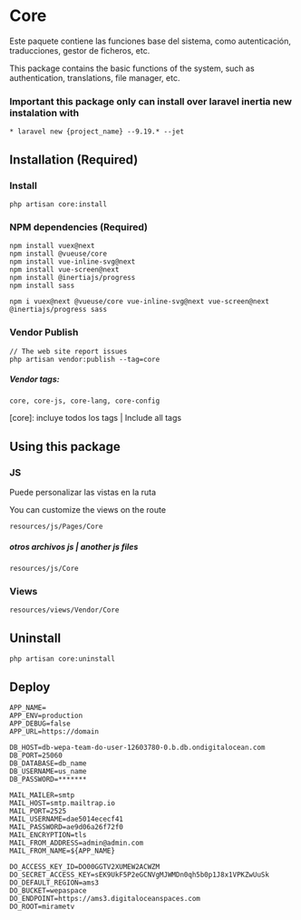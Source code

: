 # Core

Este paquete contiene las funciones base del sistema, como autenticación, traducciones, gestor de ficheros, etc.

This package contains the basic functions of the system, such as authentication, translations, file manager, etc.


### Important this package only can install over laravel inertia new instalation with

```* laravel new {project_name} --9.19.* --jet```

## Installation (Required)

### Install
```
php artisan core:install
```

### NPM dependencies (Required)

```
npm install vuex@next
npm install @vueuse/core
npm install vue-inline-svg@next
npm install vue-screen@next
npm install @inertiajs/progress
npm install sass

npm i vuex@next @vueuse/core vue-inline-svg@next vue-screen@next @inertiajs/progress sass
```

### Vendor Publish
```
// The web site report issues 
php artisan vendor:publish --tag=core
```

##### Vendor tags:

`core, core-js, core-lang, core-config`

[core]: incluye todos los tags | Include all tags

## Using this package

### JS

Puede personalizar las vistas en la ruta

You can customize the views on the route

`resources/js/Pages/Core`

##### otros archivos js | another js files

`resources/js/Core`

### Views

`resources/views/Vendor/Core`

## Uninstall
```
php artisan core:uninstall
```

## Deploy
```
APP_NAME=
APP_ENV=production
APP_DEBUG=false
APP_URL=https://domain

DB_HOST=db-wepa-team-do-user-12603780-0.b.db.ondigitalocean.com
DB_PORT=25060
DB_DATABASE=db_name
DB_USERNAME=us_name
DB_PASSWORD=*******

MAIL_MAILER=smtp
MAIL_HOST=smtp.mailtrap.io
MAIL_PORT=2525
MAIL_USERNAME=dae5014ececf41
MAIL_PASSWORD=ae9d06a26f72f0
MAIL_ENCRYPTION=tls
MAIL_FROM_ADDRESS=admin@admin.com
MAIL_FROM_NAME=${APP_NAME}

DO_ACCESS_KEY_ID=DO00GGTV2XUMEW2ACWZM
DO_SECRET_ACCESS_KEY=sEK9UkF5P2eGCNVgMJWMDn0qh5b0p1J8x1VPKZwUuSk
DO_DEFAULT_REGION=ams3
DO_BUCKET=wepaspace
DO_ENDPOINT=https://ams3.digitaloceanspaces.com
DO_ROOT=mirametv

```
